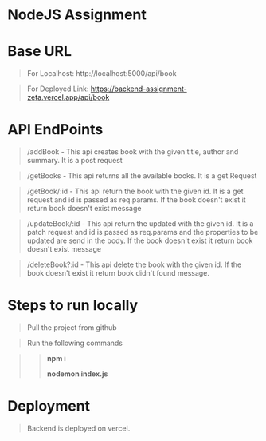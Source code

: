 # NodeJS Assignment

# Base URL

 > For Localhost: http://localhost:5000/api/book
 
 > For Deployed Link: https://backend-assignment-zeta.vercel.app/api/book


 # API EndPoints

 > /addBook - This api creates book with the given title, author and summary. It is a post request

 > /getBooks - This api returns all the available books. It is a get Request

 > /getBook/:id - This api return the book with the given id. It is a get request and id is passed as req.params. If the book doesn't exist it return book doesn't exist message

 > /updateBook/:id - This api return the updated with the given id. It is a patch request and id is passed as req.params and the properties to be updated are send in the body. If the book doesn't exist it return book doesn't exist message

 > /deleteBook?:id - This api delete the book with the given id. If the book doesn't exist it return book didn't found message.

 # Steps to run locally

 > Pull the project from github

 > Run the following commands

 >> **npm i**
> >
 >> **nodemon index.js**


 # Deployment

 > Backend is deployed on vercel.

